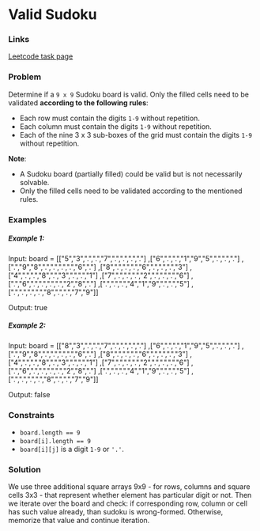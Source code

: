 # Valid Sudoku


### Links
[Leetcode task page](https://leetcode.com/problems/valid-sudoku/)


### Problem
Determine if a `9 x 9` Sudoku board is valid. Only the filled cells need to be validated **according to the following rules**:

- Each row must contain the digits `1-9` without repetition.
- Each column must contain the digits `1-9` without repetition.
- Each of the nine 3 x 3 sub-boxes of the grid must contain the digits `1-9` without repetition.

**Note**:
- A Sudoku board (partially filled) could be valid but is not necessarily solvable.
- Only the filled cells need to be validated according to the mentioned rules.



### Examples
 
##### Example 1:

Input: board = 
[["5","3",".",".","7",".",".",".","."]
,["6",".",".","1","9","5",".",".","."]
,[".","9","8",".",".",".",".","6","."]
,["8",".",".",".","6",".",".",".","3"]
,["4",".",".","8",".","3",".",".","1"]
,["7",".",".",".","2",".",".",".","6"]
,[".","6",".",".",".",".","2","8","."]
,[".",".",".","4","1","9",".",".","5"]
,[".",".",".",".","8",".",".","7","9"]]

Output: true

##### Example 2:

Input: board = 
[["8","3",".",".","7",".",".",".","."]
,["6",".",".","1","9","5",".",".","."]
,[".","9","8",".",".",".",".","6","."]
,["8",".",".",".","6",".",".",".","3"]
,["4",".",".","8",".","3",".",".","1"]
,["7",".",".",".","2",".",".",".","6"]
,[".","6",".",".",".",".","2","8","."]
,[".",".",".","4","1","9",".",".","5"]
,[".",".",".",".","8",".",".","7","9"]]

Output: false


### Constraints
- `board.length == 9`
- `board[i].length == 9`
- `board[i][j]` is a digit `1-9` or `'.'`.



### Solution

We use three additional square arrays 9x9 - for rows, columns and square cells 3x3 - that represent whether element has particular digit or not.
Then we iterate over the board and check: if corresponding row, column or cell has such value already, than sudoku is wrong-formed. Otherwise, memorize that value and continue iteration.